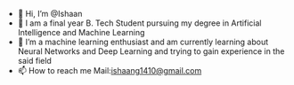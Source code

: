 - 👋 Hi, I’m @Ishaan
- 👀 I am a final year B. Tech Student pursuing my degree in Artificial Intelligence and Machine Learning
- 🌱 I’m a machine learning enthusiast and am currently learning about Neural Networks and Deep Learning and trying to gain experience in the said field
- 📫 How to reach me Mail:ishaang1410@gmail.com

<!---
ishaan1234/ishaan1234 is a ✨ special ✨ repository because its `README.md` (this file) appears on your GitHub profile.
You can click the Preview link to take a look at your changes.
--->
